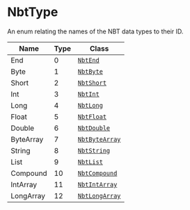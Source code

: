 # NbtType
An enum relating the names of the NBT data types to their ID.

|Name     |Type|Class                              |
|---------|----|-----------------------------------|
|End      |0   |[`NbtEnd`](../type/end)            |
|Byte     |1   |[`NbtByte`](../type/byte)          |
|Short    |2   |[`NbtShort`](../type/short)        |
|Int      |3   |[`NbtInt`](../type/int)            |
|Long     |4   |[`NbtLong`](../type/long)          |
|Float    |5   |[`NbtFloat`](../type/float)        |
|Double   |6   |[`NbtDouble`](../type/double)      |
|ByteArray|7   |[`NbtByteArray`](../type/bytearray)|
|String   |8   |[`NbtString`](../type/string)      |
|List     |9   |[`NbtList`](../type/list)          |
|Compound |10  |[`NbtCompound`](../type/compound)  |
|IntArray |11  |[`NbtIntArray`](../type/intarray)  |
|LongArray|12  |[`NbtLongArray`](../type/longarray)|
